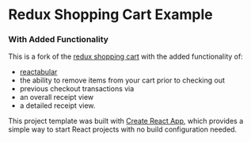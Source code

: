 
# Redux Shopping Cart Example
### With Added Functionality

This is a fork of the [redux shopping cart](https://github.com/reactjs/redux/tree/master/examples/shopping-cart) with the added functionality of:

* [reactabular](https://github.com/reactabular/reactabular)
* the ability to remove items from your cart prior to checking out
* previous checkout transactions via
* an overall receipt view
* a detailed receipt view.

This project template was built with [Create React App](https://github.com/facebookincubator/create-react-app), which provides a simple way to start React projects with no build configuration needed.
